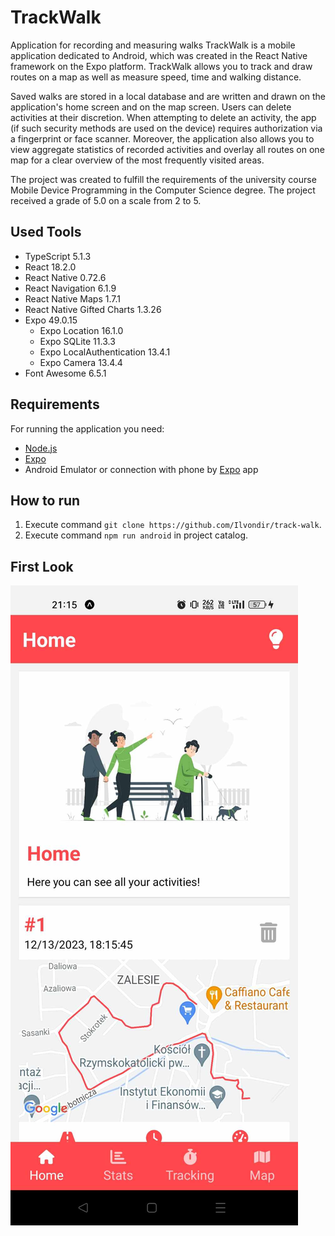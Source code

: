 # TrackWalk

Application for recording and measuring walks TrackWalk is a mobile application dedicated to Android, which was created in the React Native framework on the Expo platform. TrackWalk allows you to track and draw routes on a map as well as measure speed, time and walking distance.

Saved walks are stored in a local database and are written and drawn on the application's home screen and on the map screen. Users can delete activities at their discretion. When attempting to delete an activity, the app (if such security methods are used on the device) requires authorization via a fingerprint or face scanner. Moreover, the application also allows you to view aggregate statistics of recorded activities and overlay all routes on one map for a clear overview of the most frequently visited areas.

The project was created to fulfill the requirements of the university course Mobile Device Programming in the Computer Science degree. The project received a grade of 5.0 on a scale from 2 to 5.

## Used Tools
- TypeScript 5.1.3
- React 18.2.0
- React Native 0.72.6
- React Navigation 6.1.9
- React Native Maps 1.7.1
- React Native Gifted Charts 1.3.26
- Expo 49.0.15
  - Expo Location 16.1.0
  - Expo SQLite 11.3.3
  - Expo LocalAuthentication 13.4.1
  - Expo Camera 13.4.4
- Font Awesome 6.5.1

## Requirements

For running the application you need:

- [Node.js](https://nodejs.org/en)
- [Expo](https://docs.expo.dev/get-started/installation/)
- Android Emulator or connection with phone by [Expo](https://play.google.com/store/apps/details?id=host.exp.exponent&hl=pl&gl=PL) app

## How to run

1. Execute command `git clone https://github.com/Ilvondir/track-walk`.
2. Execute command `npm run android` in project catalog.


## First Look

![firstlook](assets/firstlook.jpg?raw=true)
